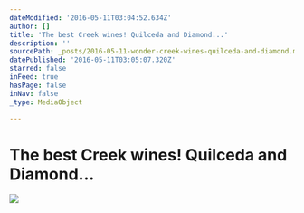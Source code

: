 ```yaml
---
dateModified: '2016-05-11T03:04:52.634Z'
author: []
title: 'The best Creek wines! Quilceda and Diamond...'
description: ''
sourcePath: _posts/2016-05-11-wonder-creek-wines-quilceda-and-diamond.md
datePublished: '2016-05-11T03:05:07.320Z'
starred: false
inFeed: true
hasPage: false
inNav: false
_type: MediaObject

---
```

# The best Creek wines! Quilceda and Diamond...
![](https://the-grid-user-content.s3-us-west-2.amazonaws.com/293b373e-a11d-4dfa-87d1-694f0122fc0c.jpg)